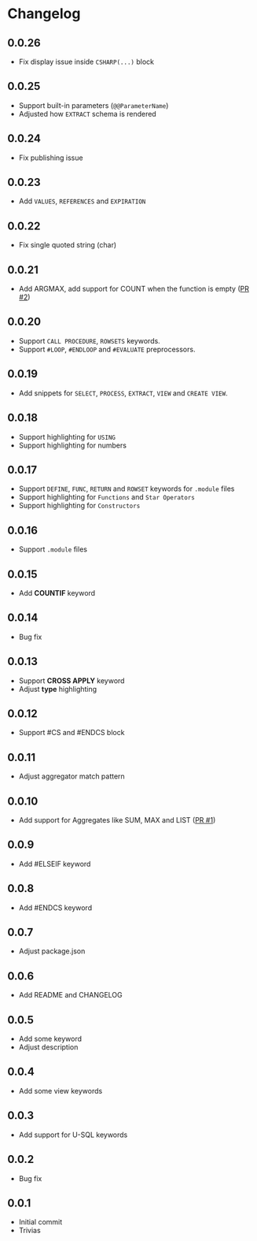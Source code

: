 # Changelog

## 0.0.26

- Fix display issue inside `CSHARP(...)` block

## 0.0.25

- Support built-in parameters (`@@ParameterName`)
- Adjusted how `EXTRACT` schema is rendered

## 0.0.24

- Fix publishing issue

## 0.0.23

- Add `VALUES`, `REFERENCES` and `EXPIRATION`

## 0.0.22

- Fix single quoted string (char)

## 0.0.21

- Add ARGMAX, add support for COUNT when the function is empty ([PR #2](https://github.com/yhvicey/vscode-scope/pull/2))

## 0.0.20

- Support `CALL PROCEDURE`, `ROWSETS` keywords.
- Support `#LOOP`, `#ENDLOOP` and `#EVALUATE` preprocessors.

## 0.0.19

- Add snippets for `SELECT`, `PROCESS`, `EXTRACT`, `VIEW` and `CREATE VIEW`.

## 0.0.18

- Support highlighting for `USING`
- Support highlighting for numbers

## 0.0.17

- Support `DEFINE`, `FUNC`, `RETURN` and `ROWSET` keywords for `.module` files
- Support highlighting for `Functions` and `Star Operators`
- Support highlighting for `Constructors`

## 0.0.16

- Support `.module` files

## 0.0.15

- Add **COUNTIF** keyword

## 0.0.14

- Bug fix

## 0.0.13

- Support **CROSS APPLY** keyword
- Adjust **type** highlighting

## 0.0.12

- Support #CS and #ENDCS block

## 0.0.11

- Adjust aggregator match pattern

## 0.0.10

- Add support for Aggregates like SUM, MAX and LIST ([PR #1](https://github.com/yhvicey/vscode-scope/pull/1))

## 0.0.9

- Add #ELSEIF keyword

## 0.0.8

- Add #ENDCS keyword

## 0.0.7

- Adjust package.json

## 0.0.6

- Add README and CHANGELOG

## 0.0.5

- Add some keyword
- Adjust description

## 0.0.4

- Add some view keywords

## 0.0.3

- Add support for U-SQL keywords

## 0.0.2

- Bug fix

## 0.0.1

- Initial commit
- Trivias
